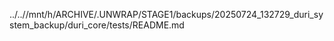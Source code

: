 ../..//mnt/h/ARCHIVE/.UNWRAP/STAGE1/backups/20250724_132729_duri_system_backup/duri_core/tests/README.md